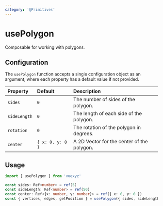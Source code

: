 ```yaml
---
category: '@Primitives'
---
```


# usePolygon

Composable for working with polygons.

## Configuration

The `usePolygon` function accepts a single configuration object as an argument, where each property has a default value if not provided.

| Property     | Default          | Description                                  |
|:-------------|:-----------------|:---------------------------------------------|
| `sides`      | `0`              | The number of sides of the polygon.          |
| `sideLength` | `0`              | The length of each side of the polygon.      |
| `rotation`   | `0`              | The rotation of the polygon in degrees.      |
| `center`     | `{ x: 0, y: 0 }` | A 2D Vector for the center of the polygon.   |

## Usage

```ts
import { usePolygon } from 'vuexyz'

const sides: Ref<number> = ref(5)
const sideLength: Ref<number> = ref(50)
const center: Ref<{x: number, y: number}> = ref({ x: 0, y: 0 })
const { vertices, edges, getPosition } = usePolygon({ sides, sideLength, center })
```

